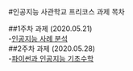#인공지능 사관학교 프리코스 과제 목차

##1주차 과제 (2020.05.21)   
-[인공지능 사례 분석](https://github.com/ktm93/tm/blob/master/1week.ipynb)   
##2주차 과제 (2020.05.28)   
-[파이썬과 인공지능 기초수학](https://github.com/ktm93/tm/blob/master/2%E1%84%8C%E1%85%AE%E1%84%8E%E1%85%A1%E1%84%80%E1%85%AA%E1%84%8C%E1%85%A6.ipynb)   
